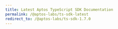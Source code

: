 ```yaml
---
title: Latest Aptos TypeScript SDK Documentation
permalink: /@aptos-labs/ts-sdk-latest
redirect_to: /@aptos-labs/ts-sdk-1.7.0
---
```

